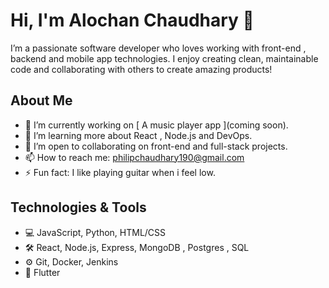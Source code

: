 # Hi, I'm Alochan Chaudhary 👋

I’m a passionate software developer who loves working with front-end , backend and mobile app technologies. I enjoy creating clean, maintainable code and collaborating with others to create amazing products!

## About Me

- 🔭 I’m currently working on [ A music player app ](coming soon).
- 🌱 I’m learning more about React , Node.js and DevOps.
- 👯 I’m open to collaborating on front-end and full-stack projects.
- 📫 How to reach me: [philipchaudhary190@gmail.com](mailto:philipchaudhary190@gmail.com)
- ⚡ Fun fact: I like playing guitar when i feel low.

## Technologies & Tools

- 💻 JavaScript, Python,  HTML/CSS
- 🛠 React, Node.js, Express, MongoDB , Postgres , SQL
- ⚙️ Git, Docker,  Jenkins
- 📱 Flutter

